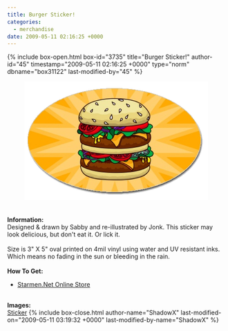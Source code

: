 ```yaml
---
title: Burger Sticker!
categories:
  - merchandise
date: 2009-05-11 02:16:25 +0000
---
```

{% include box-open.html box-id="3735" title="Burger Sticker!" author-id="45" timestamp="2009-05-11 02:16:25 +0000" type="norm" dbname="box31122" last-modified-by="45" %}
	<center>
	<img src="/merchandise/images/smn_burger_title.png" border="0" alt="Burger Sticker!" />
	</center>
	<br /><br />
	<b>Information:</b>
	<br />
	Designed & drawn by Sabby and re-illustrated by Jonk. This sticker may look delicious, but don't eat it. Or lick it.
	<br /><br />
	Size is 3" X 5" oval printed on 4mil vinyl using water and UV resistant inks. 
	Which means no fading in the sun or bleeding in the rain. 
	<br /><br />
	<b>How To Get:</b>
	<br />
	<ul>
	<li><a href="http://www.cafepress.com/starmen.190700114">Starmen.Net Online Store</a></li>
	</ul>
	<br />
	<b>Images:</b>
	<br />
	<a href="/merchandise/images/smn_burger_sticker.jpg">Sticker</a>
{% include box-close.html author-name="ShadowX" last-modified-on="2009-05-11 03:19:32 +0000" last-modified-by-name="ShadowX" %}

